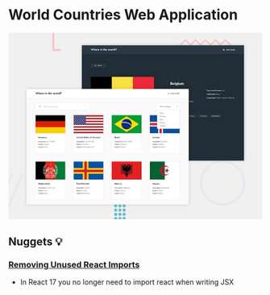 # World Countries Web Application

![Design preview](./design/desktop-preview.jpg)

## Nuggets 💡

### [Removing Unused React Imports](https://reactjs.org/blog/2020/09/22/introducing-the-new-jsx-transform.html#removing-unused-react-imports)

- In React 17 you no longer need to import react when writing JSX
